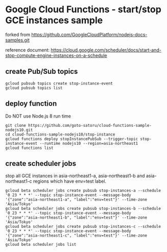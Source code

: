 # Google Cloud Functions - start/stop GCE instances sample

forked from https://github.com/GoogleCloudPlatform/nodejs-docs-samples.git

reference document: https://cloud.google.com/scheduler/docs/start-and-stop-compute-engine-instances-on-a-schedule

## create Pub/Sub topics

```
gcloud pubsub topics create stop-instance-event
gcloud pubsub topics list
```

## deploy function

Do NOT use Node.js 8 run time

```
git clone https://github.com/goto-satoru/cloud-functions-sample-nodejs10.git
cd cloud-functions-sample-nodejs10/stop-instance
gcloud functions deploy stopInstancePubSub --trigger-topic stop-instance-event --runtime nodejs10 --region=asia-northeast1
gcloud functions list
```

## create scheduler jobs

stop all GCE instances in asia-northeast1-a, asia-northeast1-b and asia-northeast1-c regions which have env=test label.

```
gcloud beta scheduler jobs create pubsub stop-instances-a --schedule '0 23 * * *' --topic stop-instance-event --message-body '{"zone":"asia-northeast1-a", "label":"env=test"}' --time-zone 'Asia/Tokyo'
gcloud beta scheduler jobs create pubsub stop-instances-b --schedule '0 23 * * *' --topic stop-instance-event --message-body '{"zone":"asia-northeast1-b", "label":"env=test"}' --time-zone 'Asia/Tokyo'
gcloud beta scheduler jobs create pubsub stop-instances-c --schedule '0 23 * * *' --topic stop-instance-event --message-body '{"zone":"asia-northeast1-c", "label":"env=test"}' --time-zone 'Asia/Tokyo'
gcloud beta scheduler jobs list
```

